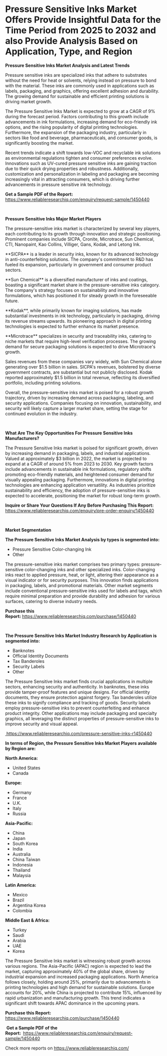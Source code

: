 <p><h1>Pressure Sensitive Inks Market Offers Provide Insightful Data for the Time Period from 2025 to 2032 and also Provide Analysis Based on Application, Type, and Region</h1></p><p><strong>Pressure Sensitive Inks Market Analysis and Latest Trends</strong></p>
<p><p>Pressure sensitive inks are specialized inks that adhere to substrates without the need for heat or solvents, relying instead on pressure to bond with the material. These inks are commonly used in applications such as labels, packaging, and graphics, offering excellent adhesion and durability. The growing demand for sustainable and efficient printing solutions is driving market growth.</p><p>The Pressure Sensitive Inks Market is expected to grow at a CAGR of 9% during the forecast period. Factors contributing to this growth include advancements in ink formulations, increasing demand for eco-friendly ink options, and the rising popularity of digital printing technologies. Furthermore, the expansion of the packaging industry, particularly in sectors like food and beverage, pharmaceuticals, and consumer goods, is significantly boosting the market.</p><p>Recent trends indicate a shift towards low-VOC and recyclable ink solutions as environmental regulations tighten and consumer preferences evolve. Innovations such as UV-cured pressure sensitive inks are gaining traction due to their quick drying properties and robustness. Additionally, customization and personalization in labeling and packaging are becoming increasingly vital in attracting consumers, which is driving further advancements in pressure sensitive ink technology.</p></p>
<p><strong>Get a Sample PDF of the Report:&nbsp;</strong> <a href="https://www.reliableresearchiq.com/enquiry/request-sample/1450440?utm_campaign=2187&utm_medium=2&utm_source=Github&utm_content=ia&utm_term=30012025&utm_id=pressure-sensitive-inks">https://www.reliableresearchiq.com/enquiry/request-sample/1450440</a></p>
<p>&nbsp;</p>
<p><strong>Pressure Sensitive Inks Major Market Players</strong></p>
<p><p>The pressure-sensitive inks market is characterized by several key players, each contributing to its growth through innovation and strategic positioning. Prominent companies include SICPA, Cronite, Microtrace, Sun Chemical, CTI, Nanopaint, Kao Collins, Villiger, Gans, Kodak, and Letong Ink. </p><p>**SICPA** is a leader in security inks, known for its advanced technology in anti-counterfeiting solutions. The company's commitment to R&D has fueled its expansion, particularly in government and consumer product sectors. </p><p>**Sun Chemical** is a diversified manufacturer of inks and coatings, boasting a significant market share in the pressure-sensitive inks category. The company's strategy focuses on sustainability and innovative formulations, which has positioned it for steady growth in the foreseeable future.</p><p>**Kodak**, while primarily known for imaging solutions, has made substantial investments in ink technology, particularly in packaging, driving its revenue streams upwards. Its pioneering approach in digital printing technologies is expected to further enhance its market presence.</p><p>**Microtrace** specializes in security and traceability inks, catering to niche markets that require high-level verification processes. The growing demand for secure packaging solutions is expected to drive Microtrace's growth.</p><p>Sales revenues from these companies vary widely, with Sun Chemical alone generating over $1.5 billion in sales. SICPA's revenues, bolstered by diverse government contracts, are substantial but not publicly disclosed. Kodak reported approximately $1.5 billion in total revenue, reflecting its diversified portfolio, including printing solutions.</p><p>Overall, the pressure-sensitive inks market is poised for a robust growth trajectory, driven by increasing demand across packaging, labeling, and security applications. Companies focusing on innovation, sustainability, and security will likely capture a larger market share, setting the stage for continued evolution in the industry.</p></p>
<p>&nbsp;</p>
<p><strong>What Are The Key Opportunities For Pressure Sensitive Inks Manufacturers?</strong></p>
<p><p>The Pressure Sensitive Inks market is poised for significant growth, driven by increasing demand in packaging, labels, and industrial applications. Valued at approximately $3 billion in 2022, the market is projected to expand at a CAGR of around 5% from 2023 to 2030. Key growth factors include advancements in sustainable ink formulations, regulatory shifts promoting eco-friendly materials, and heightened consumer demand for visually appealing packaging. Furthermore, innovations in digital printing technologies are enhancing application versatility. As industries prioritize sustainability and efficiency, the adoption of pressure-sensitive inks is expected to accelerate, positioning the market for robust long-term growth.</p></p>
<p><strong>Inquire or Share Your Questions If Any Before Purchasing This Report:</strong> <a href="https://www.reliableresearchiq.com/enquiry/pre-order-enquiry/1450440?utm_campaign=2187&utm_medium=2&utm_source=Github&utm_content=ia&utm_term=30012025&utm_id=pressure-sensitive-inks">https://www.reliableresearchiq.com/enquiry/pre-order-enquiry/1450440</a></p>
<p>&nbsp;</p>
<p><strong>Market Segmentation</strong></p>
<p><strong>The Pressure Sensitive Inks Market Analysis by types is segmented into:</strong></p>
<p><ul><li>Pressure Sensitive Color-changing Ink</li><li>Other</li></ul></p>
<p><p>The pressure-sensitive inks market comprises two primary types: pressure-sensitive color-changing inks and other specialized inks. Color-changing inks react to applied pressure, heat, or light, altering their appearance as a visual indicator or for security purposes. This innovation finds applications in packaging, labels, and promotional materials. Other market segments include conventional pressure-sensitive inks used for labels and tags, which require minimal preparation and provide durability and adhesion for various surfaces, catering to diverse industry needs.</p></p>
<p><strong>Purchase this Report:&nbsp;</strong><a href="https://www.reliableresearchiq.com/purchase/1450440?utm_campaign=2187&utm_medium=2&utm_source=Github&utm_content=ia&utm_term=30012025&utm_id=pressure-sensitive-inks">https://www.reliableresearchiq.com/purchase/1450440</a></p>
<p>&nbsp;</p>
<p><strong>The Pressure Sensitive Inks Market Industry Research by Application is segmented into:</strong></p>
<p><ul><li>Banknotes</li><li>Official Identity Documents</li><li>Tax Banderoles</li><li>Security Labels</li><li>Other</li></ul></p>
<p><p>The Pressure Sensitive Inks market finds crucial applications in multiple sectors, enhancing security and authenticity. In banknotes, these inks provide tamper-proof features and unique designs. For official identity documents, they ensure protection against forgery. Tax banderoles utilize these inks to signify compliance and tracking of goods. Security labels employ pressure-sensitive inks to prevent counterfeiting and enhance product integrity. Other applications may include packaging and specialty graphics, all leveraging the distinct properties of pressure-sensitive inks to improve security and visual appeal.</p></p>
<p><a href="https://www.reliableresearchiq.com/pressure-sensitive-inks-r1450440?utm_campaign=2187&utm_medium=2&utm_source=Github&utm_content=ia&utm_term=30012025&utm_id=pressure-sensitive-inks">&nbsp;https://www.reliableresearchiq.com/pressure-sensitive-inks-r1450440</a></p>
<p><strong>In terms of Region, the Pressure Sensitive Inks Market Players available by Region are:</strong></p>
<p>
    <p> <strong> North America: </strong>
        <ul>
            <li>United States</li>
            <li>Canada</li>
        </ul>
        </p> 
    <p> <strong> Europe: </strong>
        <ul>
            <li>Germany</li>
            <li>France</li>
            <li>U.K.</li>
            <li>Italy</li>
            <li>Russia</li>
        </ul>
        </p> 
    <p> <strong> Asia-Pacific: </strong>
        <ul>
            <li>China</li>
            <li>Japan</li>
            <li>South Korea</li>
            <li>India</li>
            <li>Australia</li>
            <li>China Taiwan</li>
            <li>Indonesia</li>
            <li>Thailand</li>
            <li>Malaysia</li>
        </ul>
        </p> 
    <p> <strong> Latin America: </strong>
        <ul>
            <li>Mexico</li>
            <li>Brazil</li>
            <li>Argentina Korea</li>
            <li>Colombia</li>
        </ul>
        </p> 
    <p> <strong> Middle East & Africa: </strong>
        <ul>
            <li>Turkey</li>
            <li>Saudi</li>
            <li>Arabia</li>
            <li>UAE</li>
            <li>Korea</li>
        </ul>
    </p>
    </p>
<p><p>The Pressure Sensitive Inks market is witnessing robust growth across various regions. The Asia-Pacific (APAC) region is expected to lead the market, capturing approximately 40% of the global share, driven by industrial expansion and increased packaging applications. North America follows closely, holding around 25%, primarily due to advancements in printing technologies and high demand for sustainable solutions. Europe accounts for 20%, while China is projected to contribute 15%, influenced by rapid urbanization and manufacturing growth. This trend indicates a significant shift towards APAC dominance in the upcoming years.</p></p>
<p><strong>Purchase this Report: </strong><a href="https://www.reliableresearchiq.com/purchase/1450440?utm_campaign=2187&utm_medium=2&utm_source=Github&utm_content=ia&utm_term=30012025&utm_id=pressure-sensitive-inks">https://www.reliableresearchiq.com/purchase/1450440</a></p>
<p>&nbsp;<strong>Get a Sample PDF of the Report:&nbsp;&nbsp;</strong><a href="https://www.reliableresearchiq.com/enquiry/request-sample/1450440?utm_campaign=2187&utm_medium=2&utm_source=Github&utm_content=ia&utm_term=30012025&utm_id=pressure-sensitive-inks">https://www.reliableresearchiq.com/enquiry/request-sample/1450440</a></p>
<p><strong></strong></p>
<p>Check more reports on <a href="https://www.reliableresearchiq.com/?utm_campaign=2187&utm_medium=2&utm_source=Github&utm_content=ia&utm_term=30012025&utm_id=pressure-sensitive-inks">https://www.reliableresearchiq.com/</a></p>